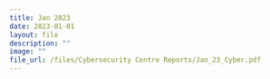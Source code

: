 ```yaml
---
title: Jan 2023
date: 2023-01-01
layout: file
description: ""
image: ""
file_url: /files/Cybersecurity Centre Reports/Jan_23_Cyber.pdf
---
```



